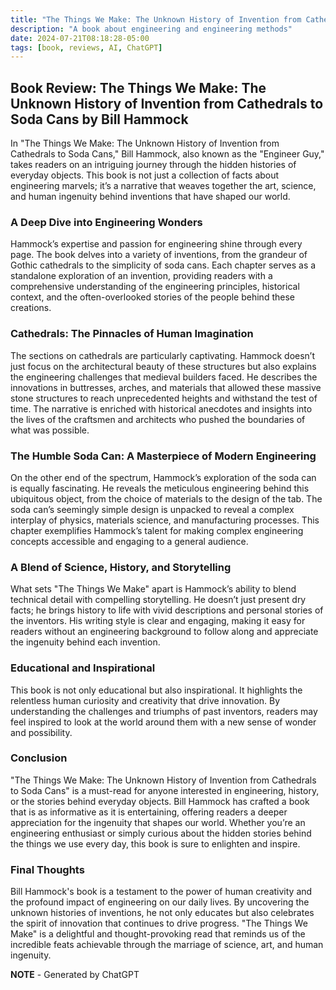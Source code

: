 ```yaml
---
title: "The Things We Make: The Unknown History of Invention from Cathedrals to Soda Cans by Bill Hammock"
description: "A book about engineering and engineering methods"
date: 2024-07-21T08:18:28-05:00
tags: [book, reviews, AI, ChatGPT]
---
```


## Book Review: The Things We Make: The Unknown History of Invention from Cathedrals to Soda Cans by Bill Hammock

In "The Things We Make: The Unknown History of Invention from Cathedrals to Soda Cans," Bill Hammock, also known as the "Engineer Guy," takes readers on an intriguing journey through the hidden histories of everyday objects. This book is not just a collection of facts about engineering marvels; it’s a narrative that weaves together the art, science, and human ingenuity behind inventions that have shaped our world.

### A Deep Dive into Engineering Wonders

Hammock’s expertise and passion for engineering shine through every page. The book delves into a variety of inventions, from the grandeur of Gothic cathedrals to the simplicity of soda cans. Each chapter serves as a standalone exploration of an invention, providing readers with a comprehensive understanding of the engineering principles, historical context, and the often-overlooked stories of the people behind these creations.

### Cathedrals: The Pinnacles of Human Imagination

The sections on cathedrals are particularly captivating. Hammock doesn’t just focus on the architectural beauty of these structures but also explains the engineering challenges that medieval builders faced. He describes the innovations in buttresses, arches, and materials that allowed these massive stone structures to reach unprecedented heights and withstand the test of time. The narrative is enriched with historical anecdotes and insights into the lives of the craftsmen and architects who pushed the boundaries of what was possible.

### The Humble Soda Can: A Masterpiece of Modern Engineering

On the other end of the spectrum, Hammock’s exploration of the soda can is equally fascinating. He reveals the meticulous engineering behind this ubiquitous object, from the choice of materials to the design of the tab. The soda can’s seemingly simple design is unpacked to reveal a complex interplay of physics, materials science, and manufacturing processes. This chapter exemplifies Hammock’s talent for making complex engineering concepts accessible and engaging to a general audience.

### A Blend of Science, History, and Storytelling

What sets "The Things We Make" apart is Hammock’s ability to blend technical detail with compelling storytelling. He doesn’t just present dry facts; he brings history to life with vivid descriptions and personal stories of the inventors. His writing style is clear and engaging, making it easy for readers without an engineering background to follow along and appreciate the ingenuity behind each invention.

### Educational and Inspirational

This book is not only educational but also inspirational. It highlights the relentless human curiosity and creativity that drive innovation. By understanding the challenges and triumphs of past inventors, readers may feel inspired to look at the world around them with a new sense of wonder and possibility.

### Conclusion

"The Things We Make: The Unknown History of Invention from Cathedrals to Soda Cans" is a must-read for anyone interested in engineering, history, or the stories behind everyday objects. Bill Hammock has crafted a book that is as informative as it is entertaining, offering readers a deeper appreciation for the ingenuity that shapes our world. Whether you’re an engineering enthusiast or simply curious about the hidden stories behind the things we use every day, this book is sure to enlighten and inspire.

### Final Thoughts

Bill Hammock's book is a testament to the power of human creativity and the profound impact of engineering on our daily lives. By uncovering the unknown histories of inventions, he not only educates but also celebrates the spirit of innovation that continues to drive progress. "The Things We Make" is a delightful and thought-provoking read that reminds us of the incredible feats achievable through the marriage of science, art, and human ingenuity.

**NOTE** - Generated by ChatGPT
